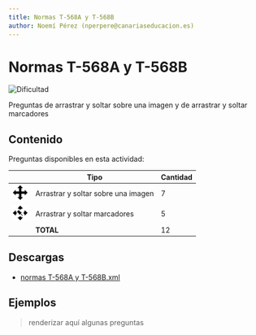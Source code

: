 ```yaml
---
title: Normas T-568A y T-568B
author: Noemí Pérez (nperpere@canariaseducacion.es)
---
```


# Normas T-568A y T-568B


![Dificultad](https://img.shields.io/badge/Dificultad-Media-yellow)


Preguntas de arrastrar y soltar sobre una imagen y de arrastrar y soltar marcadores

## Contenido

Preguntas disponibles en esta actividad:

|   | Tipo              | Cantidad                   |
| - | ----------------- | -------------------------- |
| ![](https://raw.githubusercontent.com/iescanarias/actividades/main/.activities-organizer/icons/ddimageortext.svg) | Arrastrar y soltar sobre una imagen | 7 |
| ![](https://raw.githubusercontent.com/iescanarias/actividades/main/.activities-organizer/icons/ddmarker.svg) | Arrastrar y soltar marcadores | 5 |
|   | **TOTAL**         | 12 |

## Descargas

- [normas T-568A y T-568B.xml](https://raw.githubusercontent.com/iescanarias/actividades/main/redes/cableado/normas%20T-568A%20y%20T-568B/normas%20T-568A%20y%20T-568B.xml)


## Ejemplos

> renderizar aquí algunas preguntas